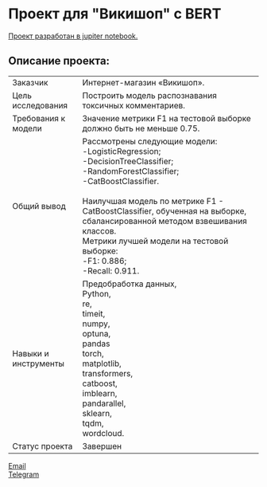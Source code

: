 # Проект для "Викишоп" с BERT

[Проект разработан в jupiter notebook.](https://github.com/data-analyst-mr/data_science_projects/blob/main/mobile_tariff/mobil_tarif.ipynb)<br/>

## Описание проекта:
|   |  |
|---------------|-------------------|
|Заказчик| Интернет-магазин «Викишоп».|
|Цель исследования| Построить модель распознавания токсичных комментариев.|
|Требования к модели| Значение метрики F1 на тестовой выборке должно быть не меньше 0.75.|
|Общий вывод|Рассмотрены следующие модели:<br/>-LogisticRegression;<br/>-DecisionTreeClassifier;<br/>-RandomForestClassifier;<br/>-CatBoostClassifier.<br/><br/>Наилучшая модель по метрике F1 - CatBoostClassifier, обученная на выборке, сбалансированной методом взвешивания классов.<br/>Метрики лучшей модели на тестовой выборке:<br/>-F1: 0.886;<br/>-Recall: 0.911.|
|Навыки и инструменты|Предобработка данных,<br/>Python,<br/>re,<br/>timeit,<br/>numpy,<br/>optuna,<br/>pandas<br/>torch,<br/>matplotlib,<br/>transformers,<br/>catboost,<br/>imblearn,<br/>pandarallel,<br/>sklearn,<br/>tqdm,<br/>wordcloud.|
|Статус проекта| Завершен|


[Email](mailto:mikhail-shestakov-2022@bk.ru)<br/>
[Telegram](https://t.me/mshestakov1)
